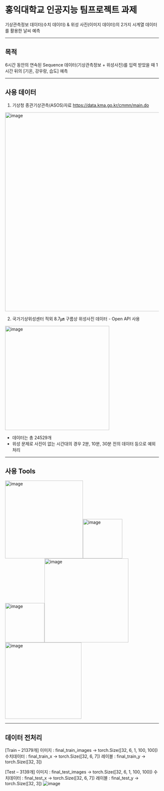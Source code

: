 # 홍익대학교 인공지능 팀프로젝트 과제
기상관측정보 데이터(수치 데이터) & 위성 사진(이미지 데이터)의 2가지 시계열 데이터를 활용한 날씨 예측

---
## 목적
6시간 동안의 연속된 Sequence 데이터(기상관측정보 + 위성사진)를 입력 받았을 때 1시간 뒤의 [기온, 강우랑, 습도] 예측

---
## 사용 데이터
1. 기상청 종관기상관측(ASOS)자료
https://data.kma.go.kr/cmmn/main.do
<img width="651" alt="image" src="https://user-images.githubusercontent.com/89764127/204334624-ac4d3c19-b132-46ce-b0aa-7106e27b1eff.png">

2. 국가기상위성센터 적외 8.7㎛ 구름상 위성사진 데이터 - Open API 사용
<img width="341" alt="image" src="https://user-images.githubusercontent.com/89764127/204334677-f0d1bf83-fc05-477c-932f-c2ea1cef7b9d.png">

- 데이터는 총 24529개
- 위성 문제로 사진이 없는 시간대의 경우 2분, 10분, 30분 전의 데이터 등으로 예외처리

---
## 사용 Tools
<img width="255" alt="image" src="https://user-images.githubusercontent.com/89764127/204334026-9b68dd2c-d5de-459a-ab76-1f7f3598704b.png"><img width="129" alt="image" src="https://user-images.githubusercontent.com/89764127/204334048-b3cb0d0d-f0bc-4f24-8df1-eb0206449df9.png"><img width="129" alt="image" src="https://user-images.githubusercontent.com/89764127/204334303-3c606f7f-7925-4357-a5fe-3994b2aea43f.png"><img width="275" alt="image" src="https://user-images.githubusercontent.com/89764127/204334082-45d2c344-c894-4594-b97c-a76024777739.png"><img width="250" alt="image" src="https://user-images.githubusercontent.com/89764127/204334100-754e6df7-8ce6-46e2-8d50-190146d6321a.png">

---
## 데이터 전처리
 [Train – 21379개]
이미지 : final_train_images -> torch.Size([32, 6, 1, 100, 100])
수치데이터 : final_train_x -> torch.Size([32, 6, 7])
레이블 : final_train_y -> torch.Size([32, 3])

 [Test – 3139개]
이미지 : final_test_images -> torch.Size([32, 6, 1, 100, 100])
수치데이터 : final_test_x -> torch.Size([32, 6, 7])
레이블 : final_test_y -> torch.Size([32, 3])
![image](https://user-images.githubusercontent.com/89764127/204334821-b27d4ad3-ceb9-45f2-a808-343438f38491.png)
